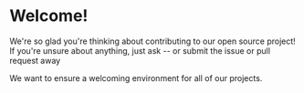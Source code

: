 # Welcome!
We're so glad you're thinking about contributing to our open source project!
If you're unsure about anything, just ask -- or submit the issue or pull request away

We want to ensure a welcoming environment for all of our projects.
